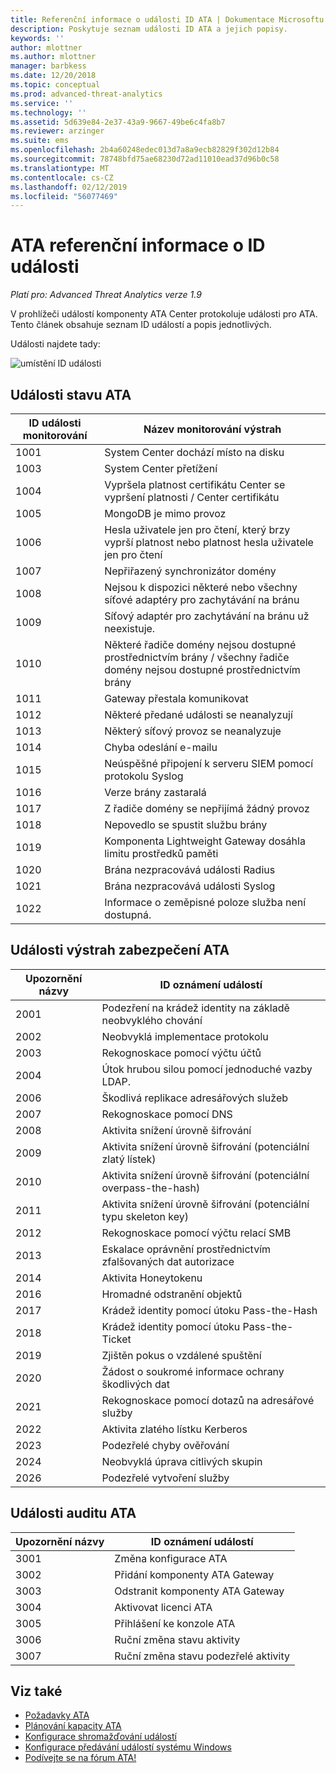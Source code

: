 ```yaml
---
title: Referenční informace o události ID ATA | Dokumentace Microsoftu
description: Poskytuje seznam události ID ATA a jejich popisy.
keywords: ''
author: mlottner
ms.author: mlottner
manager: barbkess
ms.date: 12/20/2018
ms.topic: conceptual
ms.prod: advanced-threat-analytics
ms.service: ''
ms.technology: ''
ms.assetid: 5d639e84-2e37-43a9-9667-49be6c4fa8b7
ms.reviewer: arzinger
ms.suite: ems
ms.openlocfilehash: 2b4a60248edec013d7a8a9ecb82829f302d12b84
ms.sourcegitcommit: 78748bfd75ae68230d72ad11010ead37d96b0c58
ms.translationtype: MT
ms.contentlocale: cs-CZ
ms.lasthandoff: 02/12/2019
ms.locfileid: "56077469"
---
```

# <a name="ata-event-id-reference"></a>ATA referenční informace o ID události


*Platí pro: Advanced Threat Analytics verze 1.9*

V prohlížeči událostí komponenty ATA Center protokoluje události pro ATA. Tento článek obsahuje seznam ID událostí a popis jednotlivých.

Události najdete tady:

![umístění ID události](./media/event-id-location.png)

## <a name="ata-health-events"></a>Události stavu ATA

|ID události monitorování| Název monitorování výstrah|
|---------|---------------|
|1001|System Center dochází místo na disku|
|1003|System Center přetížení|
|1004|Vypršela platnost certifikátu Center se vypršení platnosti / Center certifikátu|
|1005|MongoDB je mimo provoz|
|1006|Hesla uživatele jen pro čtení, který brzy vyprší platnost nebo platnost hesla uživatele jen pro čtení|
|1007|Nepřiřazený synchronizátor domény|
|1008|Nejsou k dispozici některé nebo všechny síťové adaptéry pro zachytávání na bránu|
|1009|Síťový adaptér pro zachytávání na bránu už neexistuje.|
|1010|Některé řadiče domény nejsou dostupné prostřednictvím brány / všechny řadiče domény nejsou dostupné prostřednictvím brány|
|1011|Gateway přestala komunikovat|
|1012|Některé předané události se neanalyzují|
|1013|Některý síťový provoz se neanalyzuje|
|1014|Chyba odeslání e-mailu|
|1015|Neúspěšné připojení k serveru SIEM pomocí protokolu Syslog|
|1016|Verze brány zastaralá|
|1017|Z řadiče domény se nepřijímá žádný provoz|
|1018|Nepovedlo se spustit službu brány|
|1019|Komponenta Lightweight Gateway dosáhla limitu prostředků paměti|
|1020|Brána nezpracovává události Radius|
|1021|Brána nezpracovává události Syslog|
|1022|Informace o zeměpisné poloze služba není dostupná.|
 
## <a name="ata-security-alert-events"></a>Události výstrah zabezpečení ATA

|Upozornění názvy|ID oznámení událostí|
|---------|---------------|
|2001|Podezření na krádež identity na základě neobvyklého chování|
|2002|Neobvyklá implementace protokolu|
|2003|Rekognoskace pomocí výčtu účtů|
|2004|Útok hrubou silou pomocí jednoduché vazby LDAP.|
|2006|Škodlivá replikace adresářových služeb|
|2007|Rekognoskace pomocí DNS|
|2008|Aktivita snížení úrovně šifrování|
|2009|Aktivita snížení úrovně šifrování (potenciální zlatý lístek)|
|2010|Aktivita snížení úrovně šifrování (potenciální overpass-the-hash)|
|2011|Aktivita snížení úrovně šifrování (potenciální typu skeleton key)|
|2012|Rekognoskace pomocí výčtu relací SMB|
|2013|Eskalace oprávnění prostřednictvím zfalšovaných dat autorizace|
|2014|Aktivita Honeytokenu|
|2016|Hromadné odstranění objektů|
|2017|Krádež identity pomocí útoku Pass-the-Hash|
|2018|Krádež identity pomocí útoku Pass-the-Ticket|
|2019|Zjištěn pokus o vzdálené spuštění|
|2020|Žádost o soukromé informace ochrany škodlivých dat|
|2021|Rekognoskace pomocí dotazů na adresářové služby|
|2022|Aktivita zlatého lístku Kerberos|
|2023|Podezřelé chyby ověřování|
|2024|Neobvyklá úprava citlivých skupin|
|2026|Podezřelé vytvoření služby|

## <a name="ata-auditing-events"></a>Události auditu ATA

|Upozornění názvy|ID oznámení událostí|
|---------|---------------|
|3001|Změna konfigurace ATA|
|3002|Přidání komponenty ATA Gateway|
|3003|Odstranit komponenty ATA Gateway|
|3004|Aktivovat licenci ATA|
|3005|Přihlášení ke konzole ATA|
|3006|Ruční změna stavu aktivity|
|3007|Ruční změna stavu podezřelé aktivity|

## <a name="see-also"></a>Viz také
- [Požadavky ATA](ata-prerequisites.md)
- [Plánování kapacity ATA](ata-capacity-planning.md)
- [Konfigurace shromažďování událostí](configure-event-collection.md)
- [Konfigurace předávání událostí systému Windows](configure-event-collection.md)
- [Podívejte se na fórum ATA!](https://social.technet.microsoft.com/Forums/security/home?forum=mata)
